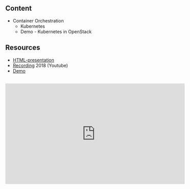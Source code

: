 ## Content
* Container Orchestration
  * Kubernetes
  * Demo - Kubernetes in OpenStack

## Resources
- [HTML-presentation](https://rawgit.com/2dv611/syllabus/master/resources/lectures/05_container_orchestration/index.html#/)
- [Recording](https://youtu.be/JpIzVtFLX88&list=PLSWJPPj5sKmoqjJLHTdNsZPg0yeGMdd11) 2018 (Youtube)
- [Demo](https://github.com/1dv032/syllabus/tree/master/resources/lectures/05_container_orchestration/resources)

<br />
<iframe width="560" height="315" src="https://www.youtube.com/embed/JpIzVtFLX88&list=PLSWJPPj5sKmoqjJLHTdNsZPg0yeGMdd11" frameborder="0" allowfullscreen></iframe>
